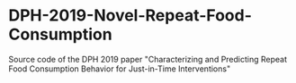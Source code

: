 # DPH-2019-Novel-Repeat-Food-Consumption
Source code of the DPH 2019 paper "Characterizing and Predicting Repeat Food Consumption Behavior for Just-in-Time Interventions"

